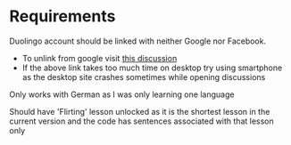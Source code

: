 # Requirements

Duolingo account should be linked with neither Google nor Facebook.<br>
- To unlink from google visit [this discussion](https://forum.duolingo.com/comment/41502358)<br>
- If the above link takes too much time on desktop try using smartphone as the desktop site crashes sometimes while opening discussions

Only works with German as I was only learning one language

Should have 'Flirting' lesson unlocked as it is the shortest lesson in the current version and the code has sentences associated with that lesson only
